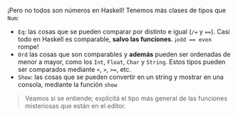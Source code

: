 ¡Pero no todos son números en Haskell! Tenemos más clases de tipos que `Num`:

* `Eq`: las cosas que se pueden comparar por distinto e igual (`/=`  y `==`). Casi todo en Haskell es comparable, **salvo las funciones**. ¡`odd == even` rompe!
* `Ord` las cosas que son comparables y **además** pueden ser ordenadas de menor a mayor, como los `Int`, `Float`, `Char` y `String`. Estos tipos pueden ser comparados mediante `<`, `>`, `>=`, etc.
* `Show`: las cosas que se pueden convertir en un string y mostrar en una consola, mediante la función `show`

> Veamos si se entiende; explicitá el tipo más general de las funciones misteriosas que están en el editor.

 
